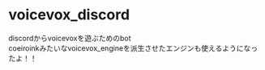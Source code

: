 # voicevox_discord

discordからvoicevoxを遊ぶためのbot  
coeiroinkみたいなvoicevox_engineを派生させたエンジンも使えるようになったよ！！
